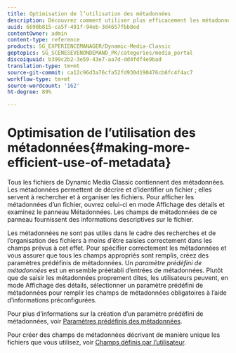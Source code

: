 ```yaml
---
title: Optimisation de l’utilisation des métadonnées
description: Découvrez comment utiliser plus efficacement les métadonnées.
uuid: 6690b815-ca5f-491f-94eb-3d4657fbb8ed
contentOwner: admin
content-type: reference
products: SG_EXPERIENCEMANAGER/Dynamic-Media-Classic
geptopics: SG_SCENESEVENONDEMAND_PK/categories/media_portal
discoiquuid: b399c2b2-3e59-43e7-aa7d-dd4fdf4e9bad
translation-type: tm+mt
source-git-commit: ca12c96d3a76cfa52fd930d190476cb6fc4f4ac7
workflow-type: tm+mt
source-wordcount: '162'
ht-degree: 89%

---
```



# Optimisation de l’utilisation des métadonnées{#making-more-efficient-use-of-metadata}

Tous les fichiers de Dynamic Media Classic contiennent des métadonnées. Les métadonnées permettent de décrire et d’identifier un fichier ; elles servent à rechercher et à organiser les fichiers. Pour afficher les métadonnées d’un fichier, ouvrez celui-ci en mode Affichage des détails et examinez le panneau Métadonnées. Les champs de métadonnées de ce panneau fournissent des informations descriptives sur le fichier.

Les métadonnées ne sont pas utiles dans le cadre des recherches et de l’organisation des fichiers à moins d’être saisies correctement dans les champs prévus à cet effet. Pour spécifier correctement les métadonnées et vous assurer que tous les champs appropriés sont remplis, créez des paramètres prédéfinis de métadonnées. Un *paramètre prédéfini de métadonnées* est un ensemble préétabli d’entrées de métadonnées. Plutôt que de saisir les métadonnées proprement dites, les utilisateurs peuvent, en mode Affichage des détails, sélectionner un paramètre prédéfini de métadonnées pour remplir les champs de métadonnées obligatoires à l’aide d’informations préconfigurées.

Pour plus d’informations sur la création d’un paramètre prédéfini de métadonnées, voir [Paramètres prédéfinis des métadonnées](application-setup.md#metadata_presets).

Pour créer des champs de métadonnées décrivant de manière unique les fichiers que vous utilisez, voir [Champs définis par l’utilisateur](application-setup.md#user_defined_fields).
